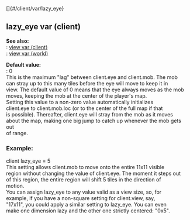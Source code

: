 []{#/client/var/lazy_eye}    
## lazy_eye var (client)    
**See also:**    
:   [view var (client)](ref/client/var/view)    
:   [view var (world)](ref/world/var/view)    
<!-- -->    
**Default value:**    
:   0    
This is the maximum \"lag\" between client.eye and client.mob. The mob    
can stray up to this many tiles before the eye will move to keep it in    
view. The default value of 0 means that the eye always moves as the mob    
moves, keeping the mob at the center of the player\'s map.    
Setting this value to a non-zero value automatically initializes    
client.eye to client.mob.loc (or to the center of the full map if that    
is possible). Thereafter, client.eye will stray from the mob as it moves    
about the map, making one big jump to catch up whenever the mob gets out    
of range.    
### Example:    
client lazy_eye = 5    
This setting allows client.mob to move onto the entire 11x11 visible    
region without changing the value of client.eye. The moment it steps out    
of this region, the entire region will shift 5 tiles in the direction of    
motion.    
You can assign lazy_eye to any value valid as a view size, so, for    
example, if you have a non-square setting for client.view, say,    
\"17x11\", you could apply a similar setting to lazy_eye. You can even    
make one dimension lazy and the other one strictly centered: \"0x5\".  